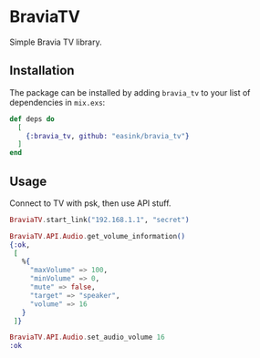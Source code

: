 # BraviaTV

Simple Bravia TV library.

## Installation

The package can be installed by adding `bravia_tv` to your list of dependencies in `mix.exs`:

```elixir
def deps do
  [
    {:bravia_tv, github: "easink/bravia_tv"}
  ]
end
```

## Usage

Connect to TV with psk, then use API stuff.

```elixir
BraviaTV.start_link("192.168.1.1", "secret")

BraviaTV.API.Audio.get_volume_information()
{:ok,
 [
   %{
     "maxVolume" => 100,
     "minVolume" => 0,
     "mute" => false,
     "target" => "speaker",
     "volume" => 16
   }
 ]}

BraviaTV.API.Audio.set_audio_volume 16
:ok

```


